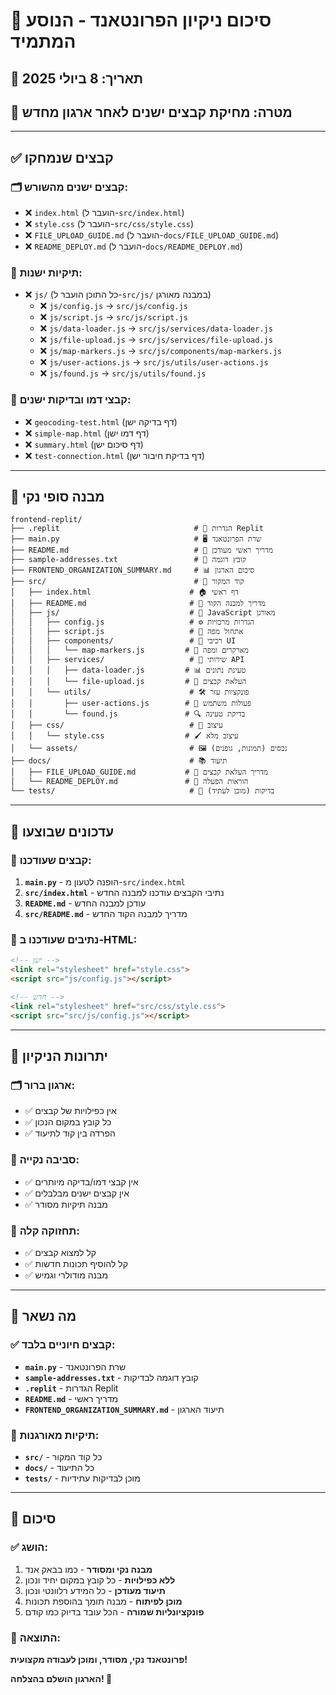 # 🧹 סיכום ניקיון הפרונטאנד - הנוסע המתמיד

## 📅 תאריך: 8 ביולי 2025
## 🎯 מטרה: מחיקת קבצים ישנים לאחר ארגון מחדש

---

## ✅ קבצים שנמחקו

### 🗂️ קבצים ישנים מהשורש:
- ❌ `index.html` (הועבר ל-`src/index.html`)
- ❌ `style.css` (הועבר ל-`src/css/style.css`)
- ❌ `FILE_UPLOAD_GUIDE.md` (הועבר ל-`docs/FILE_UPLOAD_GUIDE.md`)
- ❌ `README_DEPLOY.md` (הועבר ל-`docs/README_DEPLOY.md`)

### 📁 תיקיות ישנות:
- ❌ `js/` (כל התוכן הועבר ל-`src/js/` במבנה מאורגן)
  - ❌ `js/config.js` → `src/js/config.js`
  - ❌ `js/script.js` → `src/js/script.js`
  - ❌ `js/data-loader.js` → `src/js/services/data-loader.js`
  - ❌ `js/file-upload.js` → `src/js/services/file-upload.js`
  - ❌ `js/map-markers.js` → `src/js/components/map-markers.js`
  - ❌ `js/user-actions.js` → `src/js/utils/user-actions.js`
  - ❌ `js/found.js` → `src/js/utils/found.js`

### 🧪 קבצי דמו ובדיקות ישנים:
- ❌ `geocoding-test.html` (דף בדיקה ישן)
- ❌ `simple-map.html` (דף דמו ישן)
- ❌ `summary.html` (דף סיכום ישן)
- ❌ `test-connection.html` (דף בדיקת חיבור ישן)

---

## 📁 מבנה סופי נקי

```
frontend-replit/
├── .replit                              # 🔧 הגדרות Replit
├── main.py                              # 🖥️ שרת הפרונטאנד
├── README.md                            # 📖 מדריך ראשי מעודכן
├── sample-addresses.txt                 # 📝 קובץ דוגמה
├── FRONTEND_ORGANIZATION_SUMMARY.md     # 📊 סיכום הארגון
├── src/                                 # 🎯 קוד המקור
│   ├── index.html                      # 🏠 דף ראשי
│   ├── README.md                       # 📖 מדריך למבנה הקוד
│   ├── js/                             # 📜 JavaScript מאורגן
│   │   ├── config.js                   # ⚙️ הגדרות מרכזיות
│   │   ├── script.js                   # 🚀 אתחול מפה
│   │   ├── components/                 # 🧩 רכיבי UI
│   │   │   └── map-markers.js         # 📍 מארקרים ומפה
│   │   ├── services/                   # 🔧 שירותי API
│   │   │   ├── data-loader.js         # 📊 טעינת נתונים
│   │   │   └── file-upload.js         # 📁 העלאת קבצים
│   │   └── utils/                      # 🛠️ פונקציות עזר
│   │       ├── user-actions.js        # 👤 פעולות משתמש
│   │       └── found.js               # 🔍 בדיקת טעינה
│   ├── css/                            # 🎨 עיצוב
│   │   └── style.css                  # 🖌️ עיצוב מלא
│   └── assets/                         # 🖼️ נכסים (תמונות, גופנים)
├── docs/                               # 📚 תיעוד
│   ├── FILE_UPLOAD_GUIDE.md           # 📁 מדריך העלאת קבצים
│   └── README_DEPLOY.md               # 🚀 הוראות הפעלה
└── tests/                              # 🧪 בדיקות (מוכן לעתיד)
```

---

## 🔧 עדכונים שבוצעו

### 📝 קבצים שעודכנו:
1. **`main.py`** - הופנה לטעון מ-`src/index.html`
2. **`src/index.html`** - נתיבי הקבצים עודכנו למבנה החדש
3. **`README.md`** - עודכן למבנה החדש
4. **`src/README.md`** - מדריך למבנה הקוד החדש

### 🔗 נתיבים שעודכנו ב-HTML:
```html
<!-- ישן -->
<link rel="stylesheet" href="style.css">
<script src="js/config.js"></script>

<!-- חדש -->
<link rel="stylesheet" href="src/css/style.css">
<script src="src/js/config.js"></script>
```

---

## 🎯 יתרונות הניקיון

### 🗂️ ארגון ברור:
- ✅ אין כפילויות של קבצים
- ✅ כל קובץ במקום הנכון
- ✅ הפרדה בין קוד לתיעוד

### 🧹 סביבה נקייה:
- ✅ אין קבצי דמו/בדיקה מיותרים
- ✅ אין קבצים ישנים מבלבלים
- ✅ מבנה תיקיות מסודר

### 🔧 תחזוקה קלה:
- ✅ קל למצוא קבצים
- ✅ קל להוסיף תכונות חדשות
- ✅ מבנה מודולרי וגמיש

---

## 🚀 מה נשאר

### ✅ קבצים חיוניים בלבד:
- **`main.py`** - שרת הפרונטאנד
- **`sample-addresses.txt`** - קובץ דוגמה לבדיקות
- **`.replit`** - הגדרות Replit
- **`README.md`** - מדריך ראשי
- **`FRONTEND_ORGANIZATION_SUMMARY.md`** - תיעוד הארגון

### 📁 תיקיות מאורגנות:
- **`src/`** - כל קוד המקור
- **`docs/`** - כל התיעוד
- **`tests/`** - מוכן לבדיקות עתידיות

---

## 🎉 סיכום

### ✅ הושג:
1. **מבנה נקי ומסודר** - כמו בבאק אנד
2. **ללא כפילויות** - כל קובץ במקום יחיד ונכון
3. **תיעוד מעודכן** - כל המידע רלוונטי ונכון
4. **מוכן לפיתוח** - מבנה תומך בהוספת תכונות
5. **פונקציונליות שמורה** - הכל עובד בדיוק כמו קודם

### 🎯 התוצאה:
**פרונטאנד נקי, מסודר, ומוכן לעבודה מקצועית!**

**הארגון הושלם בהצלחה! 🚀**
